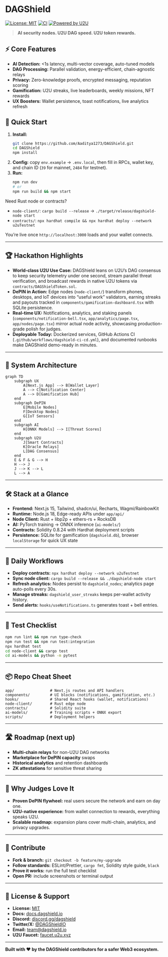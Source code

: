 # DAGShield

[![License: MIT](https://img.shields.io/badge/License-MIT-yellow.svg)](LICENSE)
[![CI](https://github.com/Aaditya1273/DAGShield/actions/workflows/dagshield-ci-cd.yml/badge.svg)](https://github.com/Aaditya1273/DAGShield/actions/workflows/dagshield-ci-cd.yml)
[![Powered by U2U](https://img.shields.io/badge/Powered%20by-U2U%20Network-blue)](https://u2u.xyz)

> **AI security nodes. U2U DAG speed. U2U token rewards.**

## ⚡ Core Features

- **AI Detection:** <1s latency, multi-vector coverage, auto-tuned models
- **DAG Processing:** Parallel validation, energy-efficient, chain-agnostic relays
- **Privacy:** Zero-knowledge proofs, encrypted messaging, reputation scoring
- **Gamification:** U2U streaks, live leaderboards, weekly missions, NFT rewards
- **UX Boosters:** Wallet persistence, toast notifications, live analytics refresh

## 🚀 Quick Start

1. **Install:**
   ```bash
   git clone https://github.com/Aaditya1273/DAGShield.git
   cd DAGShield
   npm install
   ```
2. **Config:** copy `env.example` → `.env.local`, then fill in RPCs, wallet key, and chain ID (`39` for mainnet, `2484` for testnet).
3. **Run:**
   ```bash
   npm run dev
   # or
   npm run build && npm start
   ```

Need Rust node or contracts?
- `node-client/`: `cargo build --release` → `./target/release/dagshield-node start`
- `contracts/`: `npx hardhat compile && npx hardhat deploy --network u2uTestnet`

You’re live once `http://localhost:3000` loads and your wallet connects.

---

## 🏆 Hackathon Highlights

- **World-class U2U Use Case:** DAGShield leans on U2U’s DAG consensus to keep security telemetry under one second, stream parallel threat verification, and broadcast rewards in native U2U tokens via `contracts/DAGShieldToken.sol`.
- **DePIN in Action:** Edge nodes (`node-client/`) transform phones, desktops, and IoT devices into “useful work” validators, earning streaks and payouts tracked in `components/gamification-dashboard.tsx` with SQLite persistence.
- **Real-time UX:** Notifications, analytics, and staking panels (`components/notification-bell.tsx`, `app/analytics/page.tsx`, `app/nodes/page.tsx`) mirror actual node activity, showcasing production-grade polish for judges.
- **Deployable Today:** Dockerized services, GitHub Actions CI (`.github/workflows/dagshield-ci-cd.yml`), and documented runbooks make DAGShield demo-ready in minutes.

---

## 🧭 System Architecture

```mermaid
graph TD
    subgraph UX
        A[Next.js App] --> B[Wallet Layer]
        A --> C[Notification Center]
        A --> D[Gamification Hub]
    end
    subgraph DePIN
        E[Mobile Nodes]
        F[Desktop Nodes]
        G[IoT Sensors]
    end
    subgraph AI
        H[ONNX Models] --> I[Threat Scores]
    end
    subgraph U2U
        J[Smart Contracts]
        K[Oracle Relays]
        L[DAG Consensus]
    end
    E & F & G --> H
    H --> J
    J --> K --> L
    L --> A
```

---

## 🛠 Stack at a Glance
- **Frontend:** Next.js 15, Tailwind, shadcn/ui, Recharts, Wagmi/RainbowKit
- **Runtime:** Node.js 18, Edge-ready APIs under `app/api/`
- **Node Client:** Rust + libp2p + ethers-rs + RocksDB
- **AI:** PyTorch training → ONNX inference (`ai-models/`)
- **Contracts:** Solidity 0.8.24 with Hardhat deployment scripts
- **Persistence:** SQLite for gamification (`dagshield.db`), browser `localStorage` for quick UX state

---

## 🔁 Daily Workflows
- **Deploy contracts:** `npx hardhat deploy --network u2uTestnet`
- **Sync node client:** `cargo build --release && ./dagshield-node start`
- **Refresh analytics:** Nodes persist to `dagshield_nodes`; analytics page auto-polls every 30s.
- **Manage streaks:** `dagshield_user_streaks` keeps per-wallet activity history.
- **Send alerts:** `hooks/useNotifications.ts` generates toast + bell entries.

---

## 🧪 Test Checklist
```bash
npm run lint && npm run type-check
npm run test && npm run test:integration
npx hardhat test
cd node-client && cargo test
cd ai-models && python -m pytest
```

---

## 📦 Repo Cheat Sheet
```text
app/                # Next.js routes and API handlers
components/         # UI blocks (notifications, gamification, etc.)
hooks/              # Shared React hooks (wallet, notifications)
node-client/        # Rust edge node
contracts/          # Solidity suite
ai-models/          # Training scripts + ONNX export
scripts/            # Deployment helpers
```

---

## 🛣 Roadmap (next up)
- **Multi-chain relays** for non-U2U DAG networks
- **Marketplace for DePIN capacity** swaps
- **Historical analytics** and retention dashboards
- **ZK attestations** for sensitive threat sharing

---

## 🧠 Why Judges Love It
- **Proven DePIN flywheel:** real users secure the network and earn on day one.
- **U2U-native experience:** from wallet connection to rewards, everything speaks U2U.
- **Scalable roadmap:** expansion plans cover multi-chain, analytics, and privacy upgrades.

---

## 🤝 Contribute
- **Fork & branch:** `git checkout -b feature/my-upgrade`
- **Follow standards:** ESLint/Prettier, `cargo fmt`, Solidity style guide, `black`
- **Prove it works:** run the full test checklist
- **Open PR:** include screenshots or terminal output

---

## 📄 License & Support
- **License:** [MIT](LICENSE)
- **Docs:** [docs.dagshield.io](https://docs.dagshield.io)
- **Discord:** [discord.gg/dagshield](https://discord.gg/dagshield)
- **Twitter/X:** [@DAGShieldIO](https://twitter.com/DAGShieldIO)
- **Email:** team@dagshield.io
- **U2U Faucet:** [faucet.u2u.xyz](https://faucet.u2u.xyz)

---

**Built with ❤️ by the DAGShield contributors for a safer Web3 ecosystem.**

